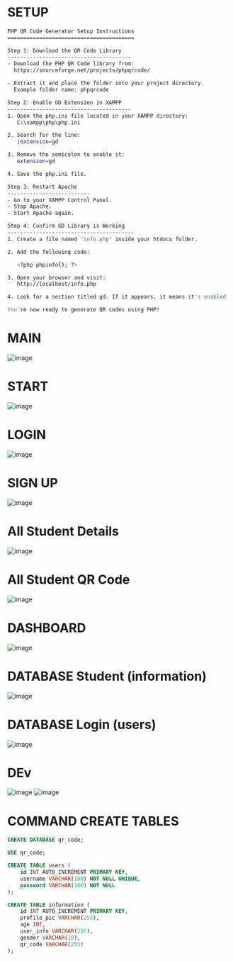# SETUP
```sh
PHP QR Code Generator Setup Instructions
========================================

Step 1: Download the QR Code Library
---------------------------------------
- Download the PHP QR Code library from:
  https://sourceforge.net/projects/phpqrcode/

- Extract it and place the folder into your project directory.
  Example folder name: phpqrcode

Step 2: Enable GD Extension in XAMPP
---------------------------------------
1. Open the php.ini file located in your XAMPP directory:
   C:\xampp\php\php.ini

2. Search for the line:
   ;extension=gd

3. Remove the semicolon to enable it:
   extension=gd

4. Save the php.ini file.

Step 3: Restart Apache
--------------------------
- Go to your XAMPP Control Panel.
- Stop Apache.
- Start Apache again.

Step 4: Confirm GD Library is Working
----------------------------------------
1. Create a file named "info.php" inside your htdocs folder.

2. Add the following code:

   <?php phpinfo(); ?>

3. Open your browser and visit:
   http://localhost/info.php

4. Look for a section titled gd. If it appears, it means it's enabled

You're now ready to generate QR codes using PHP!
```

# MAIN
![image](https://github.com/user-attachments/assets/8a0cffd9-4253-4419-b1c0-219b8a18de81)

# START
![image](https://github.com/user-attachments/assets/e9a2c22e-338f-41de-b46e-8f65d6a2eeb6)

# LOGIN
![image](https://github.com/user-attachments/assets/ea4dc852-aee2-4da0-9322-049bfe1900ea)

# SIGN UP
![image](https://github.com/user-attachments/assets/9ead96b2-7ab0-488e-b014-0034c316a634)

# All Student Details
![image](https://github.com/user-attachments/assets/517084a2-5e00-474d-8949-913dd547c487)

# All Student QR Code
![image](https://github.com/user-attachments/assets/4a7f718c-5f53-42bd-94ff-0380507e6150)

# DASHBOARD
![image](https://github.com/user-attachments/assets/b5ff24ef-643a-4f55-8a9d-848546a1ad8e)

# DATABASE Student (information)
![image](https://github.com/user-attachments/assets/21cc7495-87ea-4808-91d4-a4c6c2601273)

# DATABASE Login (users)
![image](https://github.com/user-attachments/assets/493bb2f5-1c47-4282-8b9d-ae32b819a779)

# DEv
![image](https://github.com/user-attachments/assets/17a29cbd-1ea0-41f4-91d2-ce6c5c2c7d2d)
![image](https://github.com/user-attachments/assets/ccd5edc5-d0f1-4986-b9ad-b3437ef47977)

# COMMAND CREATE TABLES
```sql
CREATE DATABASE qr_code;

USE qr_code;

CREATE TABLE users (
    id INT AUTO_INCREMENT PRIMARY KEY,
    username VARCHAR(100) NOT NULL UNIQUE,
    password VARCHAR(100) NOT NULL
);

CREATE TABLE information (
    id INT AUTO_INCREMENT PRIMARY KEY,
    profile_pic VARCHAR(255),
    age INT,
    user_info VARCHAR(255),
    gender VARCHAR(10),
    qr_code VARCHAR(255)
);

```
